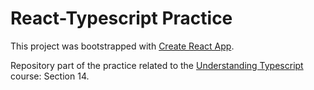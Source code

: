 # React-Typescript Practice

This project was bootstrapped with [Create React App](https://github.com/facebook/create-react-app).

Repository part of the practice related to the [Understanding Typescript](https://www.udemy.com/share/101sTi3@3WXH8NzYG-y9BvrNMWAIncm9GAkLy4cXTfYqSW7d7h2zD8NUttReisFrRQZAf1TMQQ==/) course: Section 14.